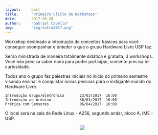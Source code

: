 ```yaml
---
layout:     post
title:      "Primeiro Cliclo de Workshops"
date:       2017-03-20
author:     "Gabriel Capella"
img:        "img/intro2017.png"
---
```


Workshop destinado a introdução de conceitos básicos para você conseguir acompanhar e enteder o que o grupo Hardware Livre USP faz.

Serão ministrada de maneira totalmente didática e gratuita, 3 workshops. Você não precisa saber nada para poder participar, somente precisa ter curiosidade.

Todos ano o grupo faz palestras iniciais no início do primeiro semestre visando ensinar e conquistar novas pessoas para o instigante mundo do Hardware Livre.

```
Introdução Grupo/Eletrônica       23/03/2017  16:00
Introdução ao Arduino             30/03/2017  16:00
Prática com Sensores              06/04/2017  16:00
```

O local será na sala da Rede Linux - A258, segundo andar, bloco A, IME - USP.

<p style="text-align: center;">
    <img src="{{ site.baseurl }}/img/intro2017.png" style="margin: 0 auto; max-height: 400px;" />
</p>
